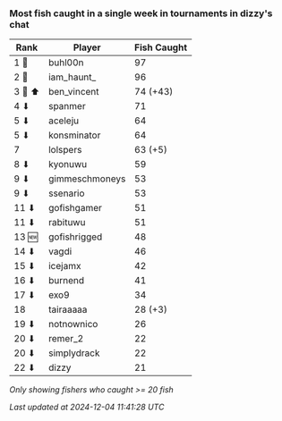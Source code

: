 ### Most fish caught in a single week in tournaments in dizzy's chat
| Rank | Player | Fish Caught |
|------|--------|-----------|
| 1 🥇  | buhl00n  | 97 |
| 2 🥈  | iam_haunt_  | 96 |
| 3 🥉 ⬆ | ben_vincent  | 74 (+43) |
| 4 ⬇ | spanmer  | 71 |
| 5 ⬇ | aceleju  | 64 |
| 5 ⬇ | konsminator  | 64 |
| 7  | lolspers  | 63 (+5) |
| 8 ⬇ | kyonuwu  | 59 |
| 9 ⬇ | gimmeschmoneys  | 53 |
| 9 ⬇ | ssenario  | 53 |
| 11 ⬇ | gofishgamer  | 51 |
| 11 ⬇ | rabituwu  | 51 |
| 13 🆕 | gofishrigged  | 48 |
| 14 ⬇ | vagdi  | 46 |
| 15 ⬇ | icejamx  | 42 |
| 16 ⬇ | burnend  | 41 |
| 17 ⬇ | exo9  | 34 |
| 18  | tairaaaaa  | 28 (+3) |
| 19 ⬇ | notnownico  | 26 |
| 20 ⬇ | remer_2  | 22 |
| 20 ⬇ | simplydrack  | 22 |
| 22 ⬇ | dizzy  | 21 |

_Only showing fishers who caught >= 20 fish_

_Last updated at 2024-12-04 11:41:28 UTC_
